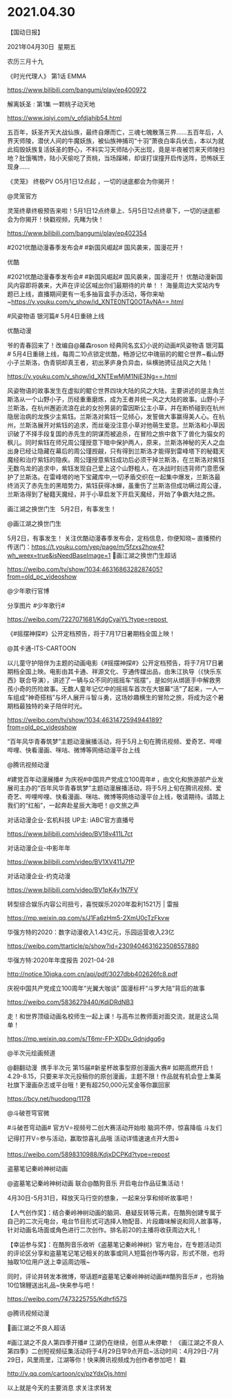 ﻿#  2021.04.30
【国动日报】

2021年04月30日  星期五


农历三月十九


《时光代理人》 第1话 EMMA

https://www.bilibili.com/bangumi/play/ep400972










解离妖圣 : 第1集 一颗桃子动天地

https://www.iqiyi.com/v_ofdjahib54.html

五百年，妖圣齐天大战仙族，最终自爆而亡，三魂七魄散落三界……五百年后，人界天师陵，潜伏人间的牛魔妖族，被仙族神捕司“十羽”萧夜白率兵伏击，本以为就此捣毁妖族复活妖圣的野心，不料实习天师陆小天出现，竟是半夜被罚来天师陵扫地？肚饿嘴馋，陆小天偷吃了贡桃，当场蹿稀，却误打误撞开启传送阵，恐怖妖王现身……




《灵笼》 终极PV O5月1日12点起 ，一切的谜底都会为你揭开！

@灵笼官方                            

灵笼终章终极预告来啦！5月1日12点终章上、5月5日12点终章下，一切的谜底都会为你揭开！快戳视频，先睹为快！

https://www.bilibili.com/bangumi/play/ep402354







#2021优酷动漫春季发布会# #新国风崛起# 国风袭来，国漫花开！

优酷                 


#2021优酷动漫春季发布会# #新国风崛起# 国风袭来，国漫花开！
优酷动漫新国风内容即将袭来，大声在评论区喊出你们最期待的片单！！
海量周边大奖站内专题已上线，直播期间更有一毛多抽盲盒手办活动，等你来呦~https://v.youku.com/v_show/id_XNTE0NTQ0OTAyNA==.html




#风姿物语 银河篇# 5月4日重磅上线

优酷动漫                  


爷的青春回来了！改编自@羅森roson 经典同名玄幻小说的动画#风姿物语 银河篇# 5月4日重磅上线，每周二10点锁定优酷，畅游记忆中瑰丽的的鲲仑世界~看山野小子兰斯洛，伪青铜却真王者，初出茅庐身负异血，纵横驰骋征战风之大陆！

https://v.youku.com/v_show/id_XNTEwMjM1NjE3Ng==.html


风姿物语的故事发生在虚拟的鲲仑世界四块大陆的风之大陆，主要讲述的是主角兰斯洛从一个山野小子，历经重重磨炼，成为王者并统一风之大陆的故事。山野小子兰斯洛，在杭州邂逅流浪在此的女扮男装的雷因斯公主小草，并在断桥碰到在杭州隐居治病的龙族少主紫钰。兰斯洛对紫钰一见倾心，发誓做大事赢得美人心。在杭州，兰斯洛展开对紫钰的追求，而丝毫没注意小草对他萌生爱意。兰斯洛和小草因识破了不择手段复国的赤先生的阴谋而被追杀，在冒险之旅中救下了兽化为猫女的枫儿。同时紫钰在师兄周公瑾授意下暗中保护两人，原来，兰斯洛神秘的天人之血出身已经让隐藏在幕后的周公瑾觊觎，只有得到兰斯洛才能得到雷峰塔下的秘籍天魔经和治疗紫钰的隐疾。周公瑾授意紫钰成功后必须干掉兰斯洛，在兰斯洛对紫钰无数乌龙的追求中，紫钰发现自己爱上这个山野粗人，在决战时刻违背师门意愿保护了兰斯洛。在雷峰塔的地下宝藏库中,一切矛盾交织在一起集中爆发，兰斯洛最终消灭了赤先生的黑暗势力，紫钰获得冰蝉，虽重伤了兰斯洛但成功瞒过周公谨，兰斯洛得到了秘籍天魔经，并于小草启发下开启天魔经，开始了争霸大陆之旅。




画江湖之换世门生   5月2日，有事发生！

@画江湖之换世门生   


5月2日，有事发生！
关注优酷动漫春季发布会，定档信息，你便知晓~
直播预约传送门：https://t.youku.com/yep/page/m/5fzxs2how4?wh_weex=true&isNeedBaseImage=1
画江湖之换世门生超话

https://weibo.com/tv/show/1034:4631686328287405?from=old_pc_videoshow




@少年歌行官博                            

分享图片
#少年歌行#     


https://weibo.com/7227071681/KdgCyaiYL?type=repost 




《#摇摆神探#》公开定档预告，将于7月17日暑期档全国上映！

@其卡通-ITS-CARTOON     


以儿童守护陪伴为主题的动画电影《#摇摆神探#》公开定档预告，将于7月17日暑期档全国上映。电影由其卡通、祥源文化、亨通传媒出品，由朱江执导（《快乐东西》联合导演），讲述了一辆与众不同的摇摇车“摇摆”，是如何从绑匪手中解救男孩小奇的历险故事。无数人童年记忆中的摇摇车首次在大银幕“活”了起来，一人一车组成“神奇搭档”与坏人展开斗智斗勇，这场妙趣横生的冒险之旅，将成为这个暑期档最独特的亲子陪伴时光。

https://weibo.com/tv/show/1034:4631472594944189?from=old_pc_videoshow




“百年风华青春筑梦”主题动漫展播活动，将于5月上旬在腾讯视频、爱奇艺、哔哩哔哩、快看漫画、咪咕、微博等网络动漫平台上线

@腾讯视频动漫       


#建党百年动漫展播# 为庆祝#中国共产党成立100周年# ，由文化和旅游部产业发展司主办的“百年风华青春筑梦”主题动漫展播活动，将于5月上旬在腾讯视频、爱奇艺、哔哩哔哩、快看漫画、咪咕、微博等网络动漫平台上线，敬请期待。请踏上我们的“红船”，一起奔赴星辰大海吧！@文旅之声    




对话动漫企业-玄机科技 UP主: iABC官方直播号

https://www.bilibili.com/video/BV18v411L7ct

对话动漫企业-中影年年

https://www.bilibili.com/video/BV1XV411J7fP

对话动漫企业-约克动漫

https://www.bilibili.com/video/BV1pK4y1N7FV

转型综合娱乐内容公司扭亏，喜悦娱乐2020年盈利1521万 | 雷报

https://mp.weixin.qq.com/s/J1Fa6zHm5-2XmU0cTzFkvw

华强方特的2020：数字动漫收入1.43亿元，乐园运营收入23亿

https://weibo.com/ttarticle/p/show?id=2309404631623508557880

华强方特:2020年年度报告 2021-04-28 


http://notice.10jqka.com.cn/api/pdf/3027dbb402626fc8.pdf




庆祝中国共产党成立100周年“光翼大咖谈” 国漫标杆“斗罗大陆”背后的故事

https://weibo.com/5836279440/KdiDRdNB3

走！和世界顶级动画名校师生一起上课！与高布兰教师面对面交流，就是这么简单！

https://mp.weixin.qq.com/s/T6mr-FP-XDDv_Gdnjdgq6g

@半次元绘画频道                            

@翻翻动漫  携手半次元
第15届#新星杯故事型原创漫画大赛# 如期高燃开启！
4.29-8.15，只要来半次元投稿你的原创漫画，主题不限！作品就有机会登上集英社旗下漫画杂志或平台哦！更有超250,000元奖金等你赢回家

https://bcy.net/huodong/1178




@斗破苍穹官微                            

#斗破苍穹动画# 官方V⭐️视频号二创大赛活动开始啦
脑洞不停，惊喜降临
斗友们记得打开V⭐️参与活动，赢取惊喜礼品哦
活动详情速速点开大图↓

https://weibo.com/5898310988/KdjxDCPKd?type=repost

盗墓笔记秦岭神树动画

@盗墓笔记秦岭神树动画 联合@酷狗音乐 开启电台作品征集活动！

4月30日-5月31日，释放天马行空的想象，一起来分享和倾听故事吧！



【人气创作奖】：结合秦岭神树动画的脑洞、悬疑反转等元素，在酷狗创建专属于自己的二次元电台，电台节目形式可选择人物配音、片段趣味解说和同人故事等，针对动画名场面或角色进行二次创作。排名前20的主播将收获周边大礼！


【幸运参与奖】：在酷狗音乐收听《盗墓笔记秦岭神树》官方电台，在专题活动页的评论区分享和盗墓笔记笔记相关的故事或同人短篇创作等内容，形式不限，也将抽取10位用户送上幸运周边哦~

同时，评论并转发本微博，带话题#盗墓笔记秦岭神树动画##酷狗音乐# ，也将抽10位锦鲤送出礼品~快来参与吧！

https://weibo.com/7473225755/Kdhrfi57S




@腾讯视频动漫                            

画江湖之不良人超话

#画江湖之不良人第四季开播#
江湖仍在继续，创意从未停歇！
《画江湖之不良人 第四季》二创短视频征集活动将于4月29日早9点开启~活动时间：4月29日-7月29日，风里雨里，江湖等你！快来腾讯视频成为创作者参加吧！
戳

http://v.qq.com/cartoon/cy/pzYdxOjs.html




以上就是今天的主要消息
求关注求转发
















